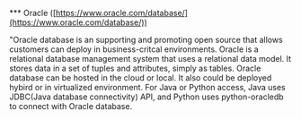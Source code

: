 *** Oracle ([https://www.oracle.com/database/](https://www.oracle.com/database/))


"Oracle database is an supporting and promoting open source that allows customers can deploy in
business-critcal environments. Oracle is a relational database management system that uses a relational data model. It stores data in a set of tuples and attributes, simply as tables. 
Oracle database can be hosted in the cloud or local. It also could be deployed hybird or in virtualized environment. For Java or Python access, Java uses JDBC(Java database connectivity) API, and Python uses python-oracledb to connect with Oracle database. 
